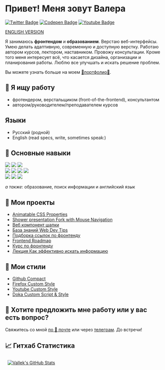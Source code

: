 # Привет! Меня зовут Валера

[![Twitter Badge](https://img.shields.io/badge/Twitter-profile-informational?style=flat&logo=twitter&logoColor=white&color=1CA2F1)](https://twitter.com/_vallek)
[![Codepen Badge](https://img.shields.io/badge/CodePen-profile-informational?style=flat&logo=codepen&logoColor=white&color=black)](https://codepen.io/vallek)
[![Youtube Badge](https://img.shields.io/badge/Youtube-channel-informational?style=flat&logo=twitter&logoColor=white&color=e60000)](https://www.youtube.com/channel/UCzS4sE_0ltfSz6qx_FUCTdA)

[ENGLISH VERSION](README.en-EN.md)

Я занимаюсь **фронтендом** и **образованием**. Верстаю веб-интерфейсы. Умею делать адаптивную, современную и доступную верстку. Работаю автором курсов, лектором, наставником. Провожу консультации. Кроме того меня интересует всё, что касается дизайна, организации и планирования работы. Люблю все улучшать и искать решение проблем.

Вы можете узнать больше на моем [💎портфолио💎](https://vallek.github.io/).

## 🔎 Я ищу работу
* фротендером, верстальщиком (front-of-the-frontend), консультантом
* автором/руководителем/преподавателем курсов

## Языки
* Русский (родной)
* English (read specs, write, sometimes speak:)

## 💼 Основные навыки
[![](https://img.shields.io/badge/Code-HTML-informational?style=flat&logo=html5&logoColor=white&color=blue)](https://vallek.github.io/pages/site/skills.html#html)
[![](https://img.shields.io/badge/Code-CSS-informational?style=flat&logo=css3&logoColor=white&color=orange)](https://vallek.github.io/pages/site/skills.html#html)
[![](https://img.shields.io/badge/Code-JavaScript-informational?style=flat&logo=javascript&logoColor=white&color=yellow)](https://vallek.github.io/pages/site/skills.html#js)<br>
[![](https://img.shields.io/badge/Code-Git-informational?style=flat&logo=git&logoColor=white&color=darkgreen)](https://vallek.github.io/pages/site/skills.html#git)
[![](https://img.shields.io/badge/Code-BEM-informational?style=flat&logo=bem&logoColor=white&color=darkgreen)](https://vallek.github.io/pages/site/skills.html#bem)
[![](https://img.shields.io/badge/Tools-Figma-informational?style=flat&logo=figma&logoColor=white&color=darkgreen)](https://vallek.github.io/pages/site/skills.html#figma)
[![](https://img.shields.io/badge/Code-Jekyll-informational?style=flat&logo=jekyll&logoColor=white&color=darkgreen)](https://vallek.github.io/pages/site/skills.html#jekyll)<br>
[![](https://img.shields.io/badge/Tools-npm-informational?style=flat&logo=npm&logoColor=white&color=darkgreen)](https://vallek.github.io/pages/site/skills.html#node)
[![](https://img.shields.io/badge/Code-gulp-informational?style=flat&logo=gulp&logoColor=white&color=darkgreen)](https://vallek.github.io/pages/site/skills.html#build)
[![](https://img.shields.io/badge/Tools-esbuild-informational?style=flat&logo=esbuild&logoColor=white&color=darkgreen)](https://vallek.github.io/pages/site/skills.html#build)

*а также*: образование, поиск информации и английский язык

## 📌 Мои проекты
* [Animatable CSS Properties](https://vallek.github.io/animatable-css/)
* [Shower presentation Fork with Mouse Navigation](https://github.com/Vallek/shower)
* [Веб компонент шапки](https://github.com/Vallek/vallek-custom-header)
* [База знаний Web Dev Tips](https://github.com/Vallek/webdevtips)
* [Подборка ссылок по фронтенду](https://vallek.github.io/web-links/index.html)
* [Frontend Roadmap](https://vallek.github.io/frontend-roadmap-ru/)
* [Курс по фронтенду](https://vallek.github.io/pages/courses/web.html)
* [Лекция Как эффективно искать информацию](https://vallek.github.io/pages/projects/search.html)

## 🧰 Мои стили
* [Github Compact](https://github.com/Vallek/vallek-github-custom-css)
* [Firefox Custom Style](https://github.com/Vallek/vallek-firefox-custom-css)
* [Youtube Custom Style](https://github.com/Vallek/vallek-youtube-custom-css)
* [Doka Custom Script & Style](https://github.com/Vallek/vallek-doka-search)

## 💬 Хотите предложить мне работу или у вас есть вопрос?
Свяжитесь со мной [по 📧 почте](mailto:vwebdis@gmail.com) или через [телеграм](https://t.me/webval). До встречи!

## 📈 Гитхаб Статистика
<a href="https://github.com/Vallek">
  <img style="margin:0.5rem" src="https://github-readme-stats-sigma-five.vercel.app/api?username=vallek&hide_rank=true&show_icons=true&line_height=27&count_private=true&title_color=da575c&text_color=c9cacc&icon_color=da575c&bg_color=1A2B34" alt="Vallek's GitHub Stats">
</a>
